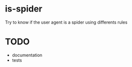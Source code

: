# is-spider
Try to know if the user agent is a spider using differents rules


# TODO

- documentation
- tests